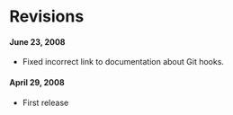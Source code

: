 <!--
SPDX-FileCopyrightText: 2008 Geoffrey Grosenbach <boss@topfunky.com>

SPDX-License-Identifier: CC-BY-SA-3.0
-->

# Revisions

#### June 23, 2008

- Fixed incorrect link to documentation about Git hooks.

#### April 29, 2008

- First release

